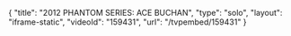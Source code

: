{
    "title": "2012 PHANTOM SERIES: ACE BUCHAN",
    "type": "solo",
    "layout": "iframe-static",
    "videoId": "159431",
    "url": "\/tvpembed\/159431"
}